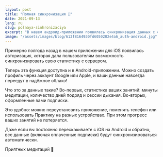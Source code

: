 ```yaml
---
layout: post
title: "Полная синхронизация 🤝"
date: 2021-09-13
lang: ru
slug: polnaya-sinhronizaciya
excerpt: "В нашем андроид-приложении появилась синхронизация данных с сервером!"
image: "/assets/images/blog/613f8164930fd6050202e4a6_auth-android.jpg"
---
```


<p>Примерно полгода назад в нашем приложении для iOS появилась авторизация, которая дала пользователям возможность синхронизировать свою статистику с сервером.</p><p>Теперь эта функция доступна и в Android-приложении. Можно создать профиль через аккаунт Google или Apple, и ваши данные навсегда переедут в надёжное облако!</p><p>Что это за данные такие? Во-первых, статистика ваших занятий: минуты медитации, количество дней подряд и сессии дыхания. Во-вторых, оформленные вами подписки.</p><p>Это удобно: можно переустановить приложение, поменять телефон или использовать Практику на разных устройствах. При этом прогресс ваших занятий не потеряется.</p><p>Даже если вы постоянно перескакиваете с iOS на Android и обратно, все данные (включая оплаченные подписки) будут синхронизироваться автоматически.</p><p>Приятных медитаций 🤗</p>